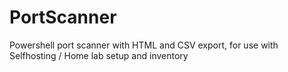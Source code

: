 # PortScanner
Powershell port scanner with HTML and CSV export, for use with Selfhosting / Home lab setup and inventory
